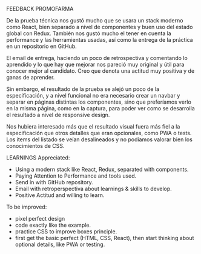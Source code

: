 FEEDBACK PROMOFARMA

De la prueba técnica nos gustó mucho que se usara un stack moderno como React, 
bien separado a nivel de componentes y buen uso del estado global con Redux. 
También nos gustó mucho el tener en cuenta la performance y las herramientas usadas, 
así como la entrega de la práctica en un repositorio en GitHub.

El email de entrega, haciendo un poco de retrospectiva y comentando lo aprendido y lo que hay que mejorar 
nos pareció muy original y útil para conocer mejor al candidato. 
Creo que denota una actitud muy positiva y de ganas de aprender.

Sin embargo, el resultado de la prueba se alejó un poco de la especificación, 
y a nivel funcional no era necesario crear un navbar y separar en páginas distintas los componentes, 
sino que preferíamos verlo en la misma página, como en la captura, 
para poder ver como se desarrolla el resultado a nivel de responsive design. 

Nos hubiera interesado más que el resultado visual fuera más fiel a la especificación 
que otros detalles que eran opcionales, como PWA o tests. 
Los items del listado se veían desalineados y no podíamos valorar bien los conocimientos de CSS.

LEARNINGS
Appreciated:
- Using a modern stack like React, Redux, separated with components.
- Paying Attention to Performance and tools used.
- Send in with GitHub repository.
- Email with retroperspectiva about learnings & skills to develop.
- Positive Actitud and willing to learn.

To be improved:
- pixel perfect design
- code exactly like the example.
- practice CSS to improve boxes principle.
- first get the basic perfect (HTML, CSS, React),
  then start thinking about optional details, like PWA or testing.
